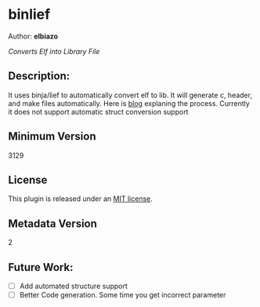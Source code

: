 # binlief
Author: **elbiazo** 

_Converts Elf into Library File_

## Description:

It uses binja/lief to automatically convert elf to lib. It will generate c, header, and make files automatically.
Here is [blog](https://lief-project.github.io/doc/latest/tutorials/08_elf_bin2lib.html) explaning the process.
Currently it does not support automatic struct conversion support

## Minimum Version

3129

## License

This plugin is released under an [MIT license](./LICENSE).

## Metadata Version

2

## Future Work:

- [ ] Add automated structure support
- [ ] Better Code generation. Some time you get incorrect parameter